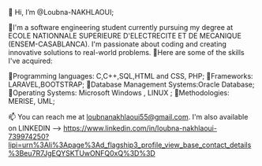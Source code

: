 👋 Hi, I’m @Loubna-NAKHLAOUI;

👀I'm a software engineering student currently pursuing my degree at ECOLE NATIONNALE SUPERIEURE D'ELECTRECITE ET DE MECANIQUE (ENSEM-CASABLANCA).
    I'm passionate about coding and creating innovative solutions to real-world problems.
    🌱Here are some of the skills I've acquired:
    
🌱Programming languages: C,C++,SQL,HTML and CSS, PHP;
🌱Frameworks: LARAVEL,BOOTSTRAP;
🌱Database Management Systems:Oracle Database;
🌱Operating Systems: Microsoft Windows , LINUX ;
🌱Methodologies: MERISE, UML;
             

 📫 You can reach me at loubnanakhlaoui55@gmail.com.
 I'm also available on LINKEDIN --> https://www.linkedin.com/in/loubna-nakhlaoui-739974250?lipi=urn%3Ali%3Apage%3Ad_flagship3_profile_view_base_contact_details%3Beu7R7JgEQYSKTUwONFQ0xQ%3D%3D

